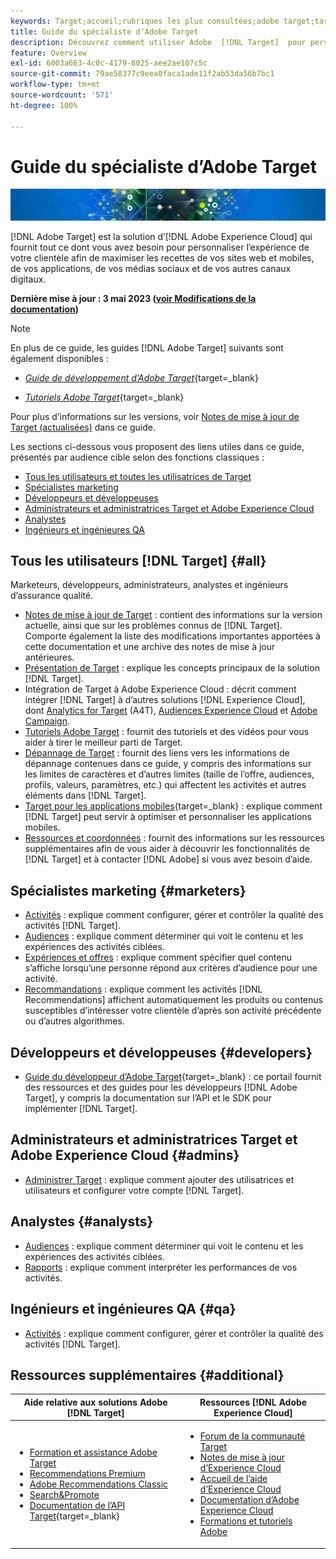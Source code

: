 ```yaml
---
keywords: Target;accueil;rubriques les plus consultées;adobe target;target standard;target premium;documentation target;documentation adobe target
title: Guide du spécialiste d’Adobe Target
description: Découvrez comment utiliser Adobe  [!DNL Target]  pour personnaliser l’expérience de votre clientèle afin de maximiser les recettes de vos sites web et mobiles, de vos applications et de vos autres canaux digitaux.
feature: Overview
exl-id: 6003a663-4c0c-4179-8025-aee2ae107c5c
source-git-commit: 79ae58377c9eea0faca1ade11f2ab53da56b7bc1
workflow-type: tm+mt
source-wordcount: '571'
ht-degree: 100%

---
```


# Guide du spécialiste d’Adobe Target

![bannière](assets/target-home-banner-simple.png)

[!DNL Adobe Target] est la solution d’[!DNL Adobe Experience Cloud] qui fournit tout ce dont vous avez besoin pour personnaliser l’expérience de votre clientèle afin de maximiser les recettes de vos sites web et mobiles, de vos applications, de vos médias sociaux et de vos autres canaux digitaux.

**Dernière mise à jour : 3 mai 2023 ([voir Modifications de la documentation](r-release-notes/doc-change.md))**

>[!NOTE]
>
>En plus de ce guide, les guides [!DNL Adobe Target] suivants sont également disponibles :
>
>- [*Guide de développement d’Adobe Target*](https://experienceleague.adobe.com/docs/target-dev/developer/overview.html){target=_blank}
>
>- [*Tutoriels Adobe Target*](https://experienceleague.adobe.com/docs/target-learn/tutorials/overview.html?lang=fr){target=_blank}
>
>Pour plus d’informations sur les versions, voir [Notes de mise à jour de Target (actualisées)](/help/main/r-release-notes/release-notes.md) dans ce guide.

Les sections ci-dessous vous proposent des liens utiles dans ce guide, présentés par audience cible selon des fonctions classiques :

- [Tous les utilisateurs et toutes les utilisatrices de Target](#all)
- [Spécialistes marketing](#marketers)
- [Développeurs et développeuses](#developers)
- [Administrateurs et administratrices Target et Adobe Experience Cloud](#admins)
- [Analystes](#analysts)
- [Ingénieurs et ingénieures QA](#qa)

## Tous les utilisateurs [!DNL Target] {#all}

Marketeurs, développeurs, administrateurs, analystes et ingénieurs d’assurance qualité.

- [Notes de mise à jour de Target](r-release-notes/release-notes.md) : contient des informations sur la version actuelle, ainsi que sur les problèmes connus de [!DNL Target]. Comporte également la liste des modifications importantes apportées à cette documentation et une archive des notes de mise à jour antérieures.
- [Présentation de Target](c-intro/intro.md) : explique les concepts principaux de la solution [!DNL Target].
- Intégration de Target à Adobe Experience Cloud : décrit comment intégrer [!DNL Target] à d’autres solutions [!DNL Experience Cloud], dont [Analytics for Target](/help/main/c-integrating-target-with-mac/a4t/a4t.md) (A4T), [Audiences Experience Cloud](/help/main/c-integrating-target-with-mac/mmp.md) et [Adobe Campaign](/help/main/c-integrating-target-with-mac/campaign-and-target.md).
- [Tutoriels Adobe Target](https://experienceleague.adobe.com/docs/target-learn/tutorials/overview.html?lang=fr) : fournit des tutoriels et des vidéos pour vous aider à tirer le meilleur parti de Target.
- [Dépannage de Target](r-troubleshooting-target/troubleshooting-target.md) : fournit des liens vers les informations de dépannage contenues dans ce guide, y compris des informations sur les limites de caractères et d’autres limites (taille de l’offre, audiences, profils, valeurs, paramètres, etc.) qui affectent les activités et autres éléments dans [!DNL Target].
- [Target pour les applications mobiles](https://experienceleague.adobe.com/docs/target-dev/developer/mobile-apps/overview.html){target=_blank} : explique comment [!DNL Target] peut servir à optimiser et personnaliser les applications mobiles.
- [Ressources et coordonnées](cmp-resources-and-contact-information.md) : fournit des informations sur les ressources supplémentaires afin de vous aider à découvrir les fonctionnalités de [!DNL Target] et à contacter [!DNL Adobe] si vous avez besoin d’aide.

## Spécialistes marketing {#marketers}

- [Activités](c-activities/activities.md) : explique comment configurer, gérer et contrôler la qualité des activités [!DNL Target].
- [Audiences](c-target/target.md) : explique comment déterminer qui voit le contenu et les expériences des activités ciblées.
- [Expériences et offres](c-experiences/experiences.md) : explique comment spécifier quel contenu s’affiche lorsqu’une personne répond aux critères d’audience pour une activité.
- [Recommandations](c-recommendations/recommendations.md) : explique comment les activités [!DNL Recommendations] affichent automatiquement les produits ou contenus susceptibles d’intéresser votre clientèle d’après son activité précédente ou d’autres algorithmes.

## Développeurs et développeuses {#developers}

- [Guide du développeur d’Adobe Target](https://experienceleague.adobe.com/docs/target-dev/developer/overview.html){target=_blank} : ce portail fournit des ressources et des guides pour les développeurs [!DNL Adobe Target], y compris la documentation sur l’API et le SDK pour implémenter [!DNL Target].

## Administrateurs et administratrices Target et Adobe Experience Cloud {#admins}

- [Administrer Target](administrating-target/administrating-target.md) : explique comment ajouter des utilisatrices et utilisateurs et configurer votre compte [!DNL Target].

## Analystes {#analysts}

- [Audiences](c-target/target.md) : explique comment déterminer qui voit le contenu et les expériences des activités ciblées.
- [Rapports](c-reports/reports.md) : explique comment interpréter les performances de vos activités.

## Ingénieurs et ingénieures QA {#qa}

- [Activités](c-activities/activities.md) : explique comment configurer, gérer et contrôler la qualité des activités [!DNL Target].

## Ressources supplémentaires {#additional}

| Aide relative aux solutions Adobe [!DNL Target] | Ressources [!DNL Adobe Experience Cloud] |
|--- |--- |
| <ul><li>[Formation et assistance Adobe Target](https://helpx.adobe.com/fr/support/target.html)</li><li>[Recommendations Premium](c-recommendations/recommendations.md)</li><li>[Adobe Recommendations Classic](/help/main/assets/adobe-recommendations-classic.pdf)</li><li>[Search&amp;Promote](https://experienceleague.adobe.com/docs/search-promote/using/sp-home.html?lang=fr)</li><li>[Documentation de l’API Target](https://experienceleague.adobe.com/docs/target-dev/developer/api/target-api-overview.html){target=_blank}</li></ul> | <ul><li>[Forum de la communauté Target](https://experienceleaguecommunities.adobe.com/t5/adobe-target/ct-p/adobe-target-community?profile.language=fr)</li><li>[Notes de mise à jour dʼExperience Cloud](https://experienceleague.adobe.com/docs/release-notes/experience-cloud/current.html?lang=fr)</li><li>[Accueil de l’aide d’Experience Cloud](https://helpx.adobe.com/fr/support/experience-cloud.html)</li><li>[Documentation d’Adobe Experience Cloud](https://experienceleague.adobe.com/docs/experience-cloud/user-guides/home.html?lang=fr)</li><li>[Formations et tutoriels Adobe](https://helpx.adobe.com/fr/learning.html?promoid=KAUDK)</li></ul> |  |
